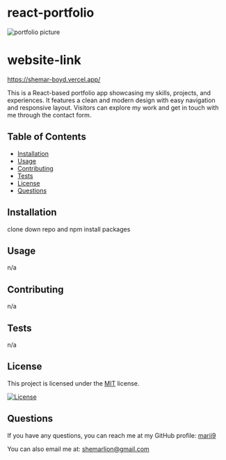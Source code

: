 # react-portfolio

![portfolio picture](https://user-images.githubusercontent.com/116024194/235374411-2c192b34-5991-4467-b5d0-7e894815e3d7.png)

# website-link  
https://shemar-boyd.vercel.app/


This is a React-based portfolio app showcasing my skills, projects, and experiences. It features a clean and modern design with easy navigation and responsive layout. Visitors can explore my work and get in touch with me through the contact form.
## Table of Contents
- [Installation](#installation)
- [Usage](#usage)
- [Contributing](#contributing)
- [Tests](#tests)
- [License](#license)
- [Questions](#questions)

## Installation

clone down repo and npm install packages

## Usage

n/a

## Contributing

n/a

## Tests

n/a

## License

This project is licensed under the [MIT](https://opensource.org/licenses/mit) license.

[![License](https://img.shields.io/badge/License-MIT-green.svg)](https://opensource.org/licenses/mit)

## Questions

If you have any questions, you can reach me at my GitHub profile: [marii9](https://github.com/marii9)

You can also email me at: shemarlion@gmail.com
